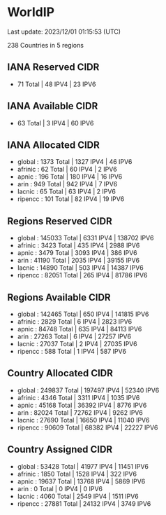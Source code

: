 # WorldIP

Last update: 2023/12/01 01:15:53 (UTC)

238 Countries in 5 regions

## IANA Reserved CIDR

- 71 Total | 48 IPV4 | 23 IPV6

## IANA Available CIDR

- 63 Total | 3 IPV4 | 60 IPV6

## IANA Allocated CIDR

- global : 1373 Total | 1327 IPV4 | 46 IPV6
- afrinic : 62 Total | 60 IPV4 | 2 IPV6
- apnic : 196 Total | 180 IPV4 | 16 IPV6
- arin : 949 Total | 942 IPV4 | 7 IPV6
- lacnic : 65 Total | 63 IPV4 | 2 IPV6
- ripencc : 101 Total | 82 IPV4 | 19 IPV6

## Regions Reserved CIDR

- global : 145033 Total | 6331 IPV4 | 138702 IPV6
- afrinic : 3423 Total | 435 IPV4 | 2988 IPV6
- apnic : 3479 Total | 3093 IPV4 | 386 IPV6
- arin : 41190 Total | 2035 IPV4 | 39155 IPV6
- lacnic : 14890 Total | 503 IPV4 | 14387 IPV6
- ripencc : 82051 Total | 265 IPV4 | 81786 IPV6

## Regions Available CIDR

- global : 142465 Total | 650 IPV4 | 141815 IPV6
- afrinic : 2829 Total | 6 IPV4 | 2823 IPV6
- apnic : 84748 Total | 635 IPV4 | 84113 IPV6
- arin : 27263 Total | 6 IPV4 | 27257 IPV6
- lacnic : 27037 Total | 2 IPV4 | 27035 IPV6
- ripencc : 588 Total | 1 IPV4 | 587 IPV6

## Country Allocated CIDR

- global : 249837 Total | 197497 IPV4 | 52340 IPV6
- afrinic : 4346 Total | 3311 IPV4 | 1035 IPV6
- apnic : 45168 Total | 36392 IPV4 | 8776 IPV6
- arin : 82024 Total | 72762 IPV4 | 9262 IPV6
- lacnic : 27690 Total | 16650 IPV4 | 11040 IPV6
- ripencc : 90609 Total | 68382 IPV4 | 22227 IPV6

## Country Assigned CIDR

- global : 53428 Total | 41977 IPV4 | 11451 IPV6
- afrinic : 1850 Total | 1528 IPV4 | 322 IPV6
- apnic : 19637 Total | 13768 IPV4 | 5869 IPV6
- arin : 0 Total | 0 IPV4 | 0 IPV6
- lacnic : 4060 Total | 2549 IPV4 | 1511 IPV6
- ripencc : 27881 Total | 24132 IPV4 | 3749 IPV6

